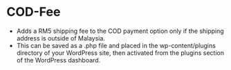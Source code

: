 # COD-Fee
- Adds a RM5 shipping fee to the COD payment option only if the shipping address is outside of Malaysia.
- This can be saved as a .php file and placed in the wp-content/plugins directory of your WordPress site, then activated from the plugins section of the WordPress dashboard.
